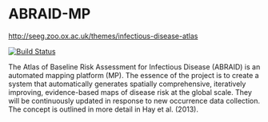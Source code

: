 ABRAID-MP
=========
http://seeg.zoo.ox.ac.uk/themes/infectious-disease-atlas

[![Build Status](https://travis-ci.org/SEEG-Oxford/ABRAID-MP.svg?branch=master)](https://travis-ci.org/SEEG-Oxford/ABRAID-MP)

The Atlas of Baseline Risk Assessment for Infectious Disease (ABRAID) is an automated mapping platform (MP). The essence of the project is to create a system that automatically generates spatially comprehensive, iteratively improving, evidence-based maps of disease risk at the global scale. They will be continuously updated in response to new occurrence data collection. The concept is outlined in more detail in Hay et al. (2013).
